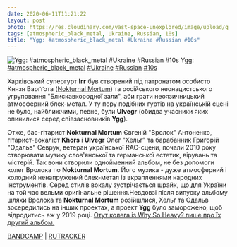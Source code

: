 ```yaml
---
date: 2020-06-11T11:21:22
layout: post
photo: https://res.cloudinary.com/vast-space-unexplored/image/upload/q_auto,dpr_auto,w_auto/photos/photo_991_11-06-2020_11-21-22.jpg
tags: [atmospheric_black_metal, Ukraine, Russian, 10s]
title: "Ygg: #atmospheric_black_metal #Ukraine #Russian #10s"
---
```

![Ygg: #atmospheric_black_metal #Ukraine #Russian #10s](https://res.cloudinary.com/vast-space-unexplored/image/upload/q_auto,dpr_auto,w_auto/photos/photo_991_11-06-2020_11-21-22.jpg)
Ygg: [#atmospheric_black_metal](/tags/#atmospheric_black_metal) [#Ukraine](/tags/#Ukraine) [#Russian](/tags/#Russian) [#10s](/tags/#10s)

Харківський супергурт **Ігг** був створений під патронатом особисто Князя Варґґота ([Nokturnal Mortum](/2019-10-29-nokturnal-mortum--symphonic-black-metal-old-school-black-metal)) та російського неонацистського угруповання &quot;Блискавкородної зали&quot;, аби грати неоязичницький атмосферний блек-метал. У ту пору подібних гуртів на українській сцені не було, найближчими, певне, були **Ulvegr** (обидва учасники яких опинилися серед співзасновників **Ygg**).

Отже, бас-гітарист **Nokturnal Mortum** Євгеній &quot;Вролок&quot; Антоненко, гітарист-вокаліст **Khors** і **Ulvegr** Олег &quot;Хельґ&quot; та барабанник Григорій &quot;Одальв&quot; Севрук, ветеран української RAC-сцени, почали 2010 року створювати музику слов&#39;янської та германської естетик, вірувань та містерій. Так вони створили однойменний альбом, не без допомоги колег Вролока по **Nokturnal Mortum**. Його музика - дуже атмосферний і холодний ненапружений блек-метал із вкрапленнями народних інструментів. Серед стилів вокалу зустрічається шрайк, що для України на той час вельми оригінальне рішення.Невдовзі після випуску альбому шляхи Вролока та **Nokturnal Mortum** розійшлися, Хельґ та Одальв зосередились на інших проектах, а проект **Ygg** було заморожено, щоб відродитись аж у 2019 році. [Отут колега із Why So Heavy? пише про їх другий альбом.](https://t.me/why_so_heavy/858) 

[BANDCAMP](https://yggmusic.bandcamp.com/album/ygg) \| [RUTRACKER](https://rutracker.org/forum/viewtopic.php?t=3501121)